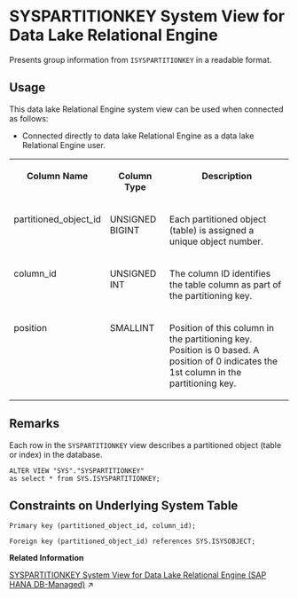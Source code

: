 <!-- loioa5d4d0f884f21015b5589652d668a182 -->

# SYSPARTITIONKEY System View for Data Lake Relational Engine

Presents group information from `ISYSPARTITIONKEY` in a readable format.



<a name="loioa5d4d0f884f21015b5589652d668a182__section_vwg_vhq_b4b"/>

## Usage

This data lake Relational Engine system view can be used when connected as follows:

-   Connected directly to data lake Relational Engine as a data lake Relational Engine user.




<table>
<tr>
<th valign="top">

Column Name

</th>
<th valign="top">

Column Type

</th>
<th valign="top">

Description

</th>
</tr>
<tr>
<td valign="top">

partitioned\_object\_id

</td>
<td valign="top">

UNSIGNED BIGINT

</td>
<td valign="top">

Each partitioned object \(table\) is assigned a unique object number.

</td>
</tr>
<tr>
<td valign="top">

column\_id

</td>
<td valign="top">

UNSIGNED INT

</td>
<td valign="top">

The column ID identifies the table column as part of the partitioning key.

</td>
</tr>
<tr>
<td valign="top">

position

</td>
<td valign="top">

SMALLINT

</td>
<td valign="top">

Position of this column in the partitioning key. Position is 0 based. A position of 0 indicates the 1st column in the partitioning key.

</td>
</tr>
</table>



<a name="loioa5d4d0f884f21015b5589652d668a182__SYSPARTITIONKEY_remarks1"/>

## Remarks

Each row in the `SYSPARTITIONKEY` view describes a partitioned object \(table or index\) in the database.

```
ALTER VIEW "SYS"."SYSPARTITIONKEY"
as select * from SYS.ISYSPARTITIONKEY;
```



<a name="loioa5d4d0f884f21015b5589652d668a182__SYSPARTITIONKEY_constraints1"/>

## Constraints on Underlying System Table

```
Primary key (partitioned_object_id, column_id);
```

```
Foreign key (partitioned_object_id) references SYS.ISYSOBJECT;
```

**Related Information**  


[SYSPARTITIONKEY System View for Data Lake Relational Engine (SAP HANA DB-Managed)](https://help.sap.com/viewer/a898e08b84f21015969fa437e89860c8/2024_3_QRC/en-US/6cde676a747347609a0c559e3324e62a.html "Presents group information from ISYSPARTITIONKEY in a readable format.") :arrow_upper_right:

